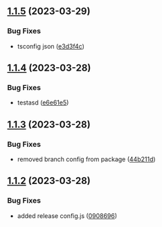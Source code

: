 ## [1.1.5](https://github.com/SuhasParameshwara/CLI-Repo/compare/v1.1.4...v1.1.5) (2023-03-29)


### Bug Fixes

* tsconfig json ([e3d3f4c](https://github.com/SuhasParameshwara/CLI-Repo/commit/e3d3f4ce74ca6abae8ca683bcf696e072f977636))

## [1.1.4](https://github.com/SuhasParameshwara/CLI-Repo/compare/v1.1.3...v1.1.4) (2023-03-28)


### Bug Fixes

* testasd ([e6e61e5](https://github.com/SuhasParameshwara/CLI-Repo/commit/e6e61e583dc1a1f528bc3fc7dfaebb2d52c507ee))

## [1.1.3](https://github.com/SuhasParameshwara/CLI-Repo/compare/v1.1.2...v1.1.3) (2023-03-28)


### Bug Fixes

* removed branch config from package ([44b211d](https://github.com/SuhasParameshwara/CLI-Repo/commit/44b211d7fc9db61bb8b914de78cc1aceb7e2e2c2))

## [1.1.2](https://github.com/SuhasParameshwara/CLI-Repo/compare/v1.1.1...v1.1.2) (2023-03-28)


### Bug Fixes

* added release config.js ([0908696](https://github.com/SuhasParameshwara/CLI-Repo/commit/09086962289dc2565e01df88f1457589383e507e))
